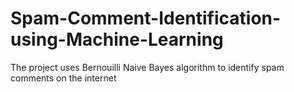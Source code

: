# Spam-Comment-Identification-using-Machine-Learning
The project uses Bernouilli Naive Bayes algorithm to identify spam comments on the internet
